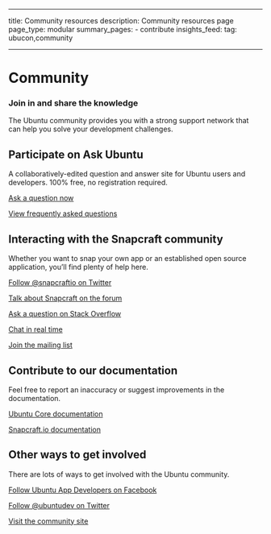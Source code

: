 ----
title: Community resources
description: Community resources page
page_type: modular
summary_pages:
    - contribute
insights_feed:
    tag: ubucon,community
    
----

# Community

### Join in and share the knowledge

The Ubuntu community provides you with a strong support network that can help you solve your development challenges.

## Participate on Ask Ubuntu

A collaboratively-edited question and answer site for Ubuntu users and developers. 100% free, no registration required.

[Ask a question now](http://www.askubuntu.com/questions/ask?tags=application-development)

[View frequently asked questions](http://www.askubuntu.com/questions/tagged/application-development?sort=frequent)

## Interacting with the Snapcraft community

Whether you want to snap your own app or an established open source application, you’ll find plenty of help here.

[Follow @snapcraftio on Twitter](https://twitter.com/snapcraftio)

[Talk about Snapcraft on the forum](https://forum.snapcraft.io/)

[Ask a question on Stack Overflow](http://stackoverflow.com/questions/tagged/snapcraft)

[Chat in real time](https://rocket.ubuntu.com/channel/snapcraft?)

[Join the mailing list](https://lists.ubuntu.com/mailman/listinfo/snapcraft?)

## Contribute to our documentation

Feel free to report an inaccuracy or suggest improvements in the documentation.

[Ubuntu Core documentation](https://github.com/CanonicalLtd/ubuntu-core-docs)

[Snapcraft.io documentation](https://github.com/CanonicalLtd/snappy-docs)

## Other ways to get involved

There are lots of ways to get involved with the Ubuntu community. 

[Follow Ubuntu App Developers on Facebook](https://www.facebook.com/ubuntuappdev)

[Follow @ubuntudev on Twitter](https://twitter.com/ubuntudev?lang=en)

[Visit the community site](http://community.ubuntu.com/)
